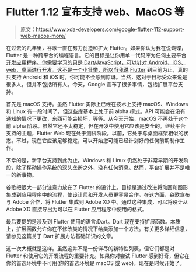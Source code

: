 # Flutter 1.12 宣布支持 web、MacOS 等

> 原文：<https://www.xda-developers.com/google-flutter-112-support-web-macos-more/>

在过去的几年里，谷歌一直在努力创造和扩大 Flutter。如果你认为我在说蝴蝶，Flutter 是一种跨平台的编程语言。它的目标是让你用单一代码库为任何主要平台[开发应用程序。你需要学习的只是 Dart/JavaScript，可以针对 Android、iOS、web、桌面进行开发。这不是一个小壮举，所以当我说](https://www.xda-developers.com/flutter-1-0-is-now-available-stable-native-cross-platform-development/) [Flutter](https://www.xda-developers.com/tag/flutter/) 到目前为止，真的只支持 Android 和 iOS 时，你可能不会感到惊讶。当然，这对于目标受众来说是很多人，但并不包括所有人。今天，Google 宣布了很多事情，包括扩展平台支持。

首先是 macOS 支持。虽然 Flutter 实际上已经在技术上支持 macOS、Windows 和 Linux 有一段时间了，但这些库基本上处于前 alpha 模式。API 可能会在没有通知的情况下更改，东西可能会损坏，等等。从今天开始，macOS 不再处于这个前 alpha 阶段。虽然它还不太稳定，但在开发中使用它应该是安全的。继续平台支持的主题，Flutter Web 现在处于测试阶段。以前，它处于与桌面框架相似的状态。不过，现在它应该足够稳定，可以开始您可能已经计划好的任何前期制作工作。

不幸的是，新平台支持到此为止。Windows 和 Linux 仍然处于非常早期的开发阶段，除了移动操作系统的双头垄断之外，没有任何消息。然而，平台扩展并不是唯一的新事物。

谷歌把很大一部分注意力放在了 Flutter 的设计上。目标是通过改进将动画和图形集成到应用程序中的流程，使设计师和开发人员更容易合作。在这方面，谷歌宣布与 Adobe 合作，将 Flutter 集成到 Adobe XD 中。通过这种集成，可以将设计从 Adobe XD 直接导出为可以在 Flutter 应用程序中使用的格式。

最后要提的是涉及到 Flutter 使用的语言:Dart。Dart 现在支持扩展函数。本质上，扩展函数允许你在不修改类的情况下给类添加一个方法。有关更多详细信息，请参见这篇关于 Dart 扩展方法基础知识的文章。

这一次大概就是这样。虽然这并不是一份详尽的新特性列表，但它们都是对 Flutter 和使用它的开发流程的重要补充。如果你对尝试 Flutter 感到好奇，但它在你的首选环境中不可用(你的首选环境是 macOS 或 web)，现在是时候开始了。